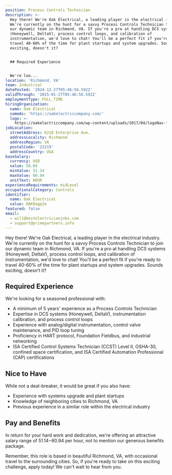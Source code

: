 ```yaml
---
position: Process Controls Technician
description: >-
  Hey there! We're Oak Electrical, a leading player in the electrical industry.
  We're currently on the hunt for a savvy Process Controls Technician to join
  our dynamic team in Richmond, VA. If you're a pro at handling DCS systems
  (Honeywell, DeltaV), process control loops, and calibration of
  instrumentation, we'd love to chat! You'll be a perfect fit if you're ready to
  travel 40-60% of the time for plant startups and system upgrades. Sounds
  exciting, doesn't it? 


  ## Required Experience


  We're loo...
location: 'Richmond, VA'
team: Industrial
datePosted: '2024-12-27T05:46:56.592Z'
validThrough: '2025-01-27T05:46:56.592Z'
employmentType: FULL_TIME
hiringOrganization:
  name: Oak Electrical
  sameAs: 'https://oakelectriccompany.com/'
  logo: >-
    https://oakelectriccompany.com/wp-content/uploads/2017/04/logoNav-for-web.png
jobLocation:
  streetAddress: 6218 Enterprise Ave.
  addressLocality: Richmond
  addressRegion: VA
  postalCode: '23219'
  addressCountry: USA
baseSalary:
  currency: USD
  value: 56.04
  minValue: 51.14
  maxValue: 60.94
  unitText: HOUR
experienceRequirements: midLevel
occupationalCategory: Controls
identifier:
  name: Oak Electrical
  value: OAK9agp2e
featured: false
email:
  - will@bestelectricianjobs.com
  - support@primepartners.info
---
```




Hey there! We're Oak Electrical, a leading player in the electrical industry. We're currently on the hunt for a savvy Process Controls Technician to join our dynamic team in Richmond, VA. If you're a pro at handling DCS systems (Honeywell, DeltaV), process control loops, and calibration of instrumentation, we'd love to chat! You'll be a perfect fit if you're ready to travel 40-60% of the time for plant startups and system upgrades. Sounds exciting, doesn't it? 

## Required Experience

We're looking for a seasoned professional with:

- A minimum of 5 years' experience as a Process Controls Technician
- Expertise in DCS systems (Honeywell, DeltaV), instrumentation calibration, and process control loops
- Experience with analog/digital instrumentation, control valve maintenance, and PID loop tuning
- Proficiency in HART protocol, Foundation Fieldbus, and industrial networking
- ISA Certified Control Systems Technician (CCST) Level II, OSHA-30, confined space certification, and ISA Certified Automation Professional (CAP) certifications

## Nice to Have

While not a deal-breaker, it would be great if you also have:

- Experience with systems upgrade and plant startups
- Knowledge of neighboring cities to Richmond, VA
- Previous experience in a similar role within the electrical industry

## Pay and Benefits

In return for your hard work and dedication, we're offering an attractive salary range of $51.14-$60.94 per hour, not to mention our generous benefits package. 

Remember, this role is based in beautiful Richmond, VA, with occasional travel to the surrounding cities. So, if you're ready to take on this exciting challenge, apply today! We can't wait to hear from you.
